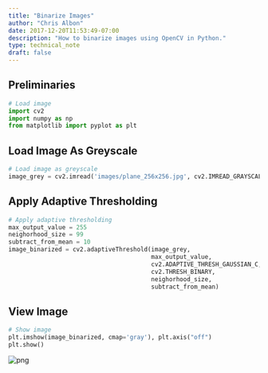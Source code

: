 ```yaml
---
title: "Binarize Images"
author: "Chris Albon"
date: 2017-12-20T11:53:49-07:00
description: "How to binarize images using OpenCV in Python."
type: technical_note
draft: false
---
```

## Preliminaries


```python
# Load image
import cv2
import numpy as np
from matplotlib import pyplot as plt
```

## Load Image As Greyscale


```python
# Load image as greyscale
image_grey = cv2.imread('images/plane_256x256.jpg', cv2.IMREAD_GRAYSCALE)
```

## Apply Adaptive Thresholding


```python
# Apply adaptive thresholding
max_output_value = 255
neighorhood_size = 99
subtract_from_mean = 10
image_binarized = cv2.adaptiveThreshold(image_grey, 
                                        max_output_value, 
                                        cv2.ADAPTIVE_THRESH_GAUSSIAN_C, 
                                        cv2.THRESH_BINARY, 
                                        neighorhood_size, 
                                        subtract_from_mean)
```

## View Image


```python
# Show image
plt.imshow(image_binarized, cmap='gray'), plt.axis("off")
plt.show()
```


![png](binarize_image_files/binarize_image_8_0.png)

